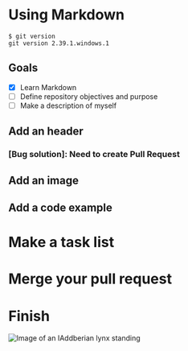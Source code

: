 # Using Markdown

```
$ git version
git version 2.39.1.windows.1
```
## Goals
- [X] Learn Markdown
- [ ] Define repository objectives and purpose
- [ ] Make a description of myself

## Add an header
### [Bug solution]: Need to create Pull Request

## Add an image

## Add a code example

# Make a task list

# Merge your pull request

# Finish

![Image of an IAddberian lynx standing](https://upload.wikimedia.org/wikipedia/commons/thumb/9/9d/Iberian_Lynx_front.jpg/420px-Iberian_Lynx_front.jpg)
